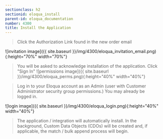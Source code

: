 ```yaml
---
sectionclass: h2
sectionid: eloqua_install
parent-id: eloqua_documentation
number: 4300
title: Install the Application 
---
```


> Click the Authorization Link found in the new order email

![invitation image]({{ site.baseurl }}/img/4300/eloqua_invitation_email.png){:height="70%" width="70%"}

> You will be asked to acknowledge installation of the application. Click "Sign In"
![permissions image]({{ site.baseurl }}/img/4300/eloqua_perms.png){:height="40%" width="40%"}

> Log in to your Eloqua account as an Admin (user with Customer Administrator security group permissions.) You may already be logged in.

![login image]({{ site.baseurl }}/img/4300/eloqua_login.png){:height="40%" width="40%"}

> The application / integration will automatically install. In the background, Custom Data Objects (CDOs) will be created and, if applicable, the match / bulk append process will begin.

